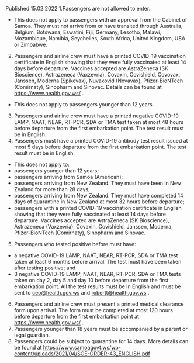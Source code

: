 Published 15.02.2022
1.Passengers are not allowed to enter.
- This does not apply to passengers with an approval from the Cabinet of Samoa. They must not arrive from or have transited through Australia, Belgium, Botswana, Eswatini, Fiji, Germany, Lesotho, Malawi, Mozambique, Namibia, Seychelles, South Africa, United Kingdom, USA or Zimbabwe.
2. Passengers and airline crew must have a printed COVID-19 vaccination certificate in English showing that they were fully vaccinated at least 14 days before departure. Vaccines accepted are AstraZeneca (SK Bioscience), Astrazeneca (Vaxzevria), Covaxin, Covishield, Covovax, Janssen, Moderna (Spikevax), Nuvaxovid (Novavax), Pfizer-BioNTech (Comirnaty), Sinopharm and Sinovac. Details can be found at <a href="https://www.health.gov.ws/">https://www.health.gov.ws/</a> .
- This does not apply to passengers younger than 12 years.
3. Passengers and airline crew must have a printed negative COVID-19 LAMP, NAAT, NEAR, RT-PCR, SDA or TMA test taken at most 48 hours before departure from the first embarkation point. The test result must be in English.
4. Passengers must have a printed COVID-19 antibody test result issued at most 5 days before departure from the first embarkation point. The test result must be in English.
- This does not apply to:
- passengers younger than 12 years;
- passengers arriving from Samoa (American);
- passengers arriving from New Zealand. They must have been in New Zealand for more than 28 days;
- passengers arriving from New Zealand. They must have completed 14 days of quarantine in New Zealand at most 32 hours before departure;
- passengers with a printed COVID-19 vaccination certificate in English showing that they were fully vaccinated at least 14 days before departure. Vaccines accepted are AstraZeneca (SK Bioscience), Astrazeneca (Vaxzevria), Covaxin, Covishield, Janssen, Moderna, Pfizer-BioNTech (Comirnaty), Sinopharm and Sinovac.
5. Passengers who tested positive before must have:
- a negative COVID-19 LAMP, NAAT, NEAR, RT-PCR, SDA or TMA test taken at least 6 months before arrival. The test must have been taken after testing positive; and
- 3 negative COVID-19 LAMP, NAAT, NEAR, RT-PCR, SDA or TMA tests taken on day 2, day 5 and day 10 before departure from the first embarkation point.
All the test results must be in English and must be sent to <a href="mailto:ceo@health.gov.ws">ceo@health.gov.ws</a> and <a href="mailto:robertt@health.gov.ws">robertt@health.gov.ws</a> .
6. Passengers and airline crew must present a printed medical clearance form upon arrival. The form must be completed at most 120 hours before departure from the first embarkation point at <a href="https://www.health.gov.ws/">https://www.health.gov.ws/</a> .
7. Passengers younger than 18 years must be accompanied by a parent or legal guardian.
8. Passengers could be subject to quarantine for 14 days. More details can be found at <a href="https://www.samoagovt.ws/wp-content/uploads/2021/04/SOE-ORDER-43_ENGLISH.pdf">https://www.samoagovt.ws/wp-content/uploads/2021/04/SOE-ORDER-43_ENGLISH.pdf</a>